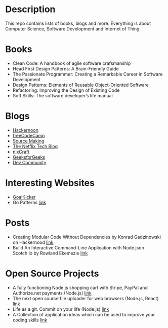 # Description
This repo contains lists of books, blogs and more. Everything is about Computer Science, Software Development and Internet of Thing.
# Books
- Clean Code: A handbook of agile software crafsmanship
- Head First Design Patterns: A Brain-Friendly Guide
- The Passionate Programmer: Creating a Remarkable Career in Software Development
- Design Patterns: Elements of Reusable Object-Oriented Software
- Refactoring: Improving the Design of Existing Code
- Soft Skills: The software developer’s life manual
# Blogs
- [Hackernoon](https://hackernoon.com)
- [freeCodeCamp](https://medium.freecodecamp.org)
- [Source Making](https://sourcemaking.com/)
- [The Netflix Tech Blog](https://medium.com/netflix-techblog)
- [nixCraft](https://www.cyberciti.biz/)
- [GeeksforGeeks](https://www.geeksforgeeks.org/)
- [Dev Community](https://dev.to/)
# Interesting Websites
- [GoalKicker](https://goalkicker.com/)
- Go Patterns [link](http://tmrts.com/go-patterns/#structural-patterns)
# Posts
- Creating Modular Code Without Dependencies by Konrad Gadzinowski on Hackernood [link](https://hackernoon.com/creating-truly-modular-code-with-no-dependencies-16f8f784d4a6)
- Build An Interactive Command-Line Application with Node.json Scotch.io by Rowland Ekemezie [link](https://scotch.io/tutorials/build-an-interactive-command-line-application-with-nodejs)
# Open Source Projects
- A fully functioning Node.js shopping cart with Stripe, PayPal and Authorize.net payments (Node.js) [link](https://github.com/mrvautin/expressCart)
- The next open source file uploader for web browsers (Node.js, React) [link](https://github.com/transloadit/uppy)
- Life as a git. Commit on your life (Node.js) [link](https://github.com/ByronHsu/life-commit)
- A Collection of application ideas which can be used to improve your coding skills [link](https://github.com/florinpop17/app-ideas)

